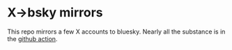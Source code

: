 # X->bsky mirrors

This repo mirrors a few X accounts to bluesky. Nearly all the substance is in the [github action](https://github.com/fgregg/bsky-mirrors/blob/main/.github/workflows/mirror.yml).
